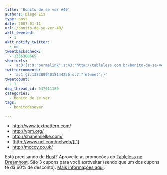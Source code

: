 ```yaml
---
title: 'Bonito de se ver #40'
authors: Diego Eis
type: post
date: 2007-01-11
url: /bonito-de-se-ver-40/
aktt_tweeted:
  - 1
aktt_notify_twitter:
  - no
tweetbackscheck:
  - 1356388665
shorturls:
  - 'a:3:{s:9:"permalink";s:43:"http://tableless.com.br/bonito-de-se-ver-40";s:7:"tinyurl";s:26:"http://tinyurl.com/3q45s92";s:4:"isgd";s:19:"http://is.gd/V7tXD1";}'
twittercomments:
  - 'a:1:{i:13838994018144256;s:7:"retweet";}'
tweetcount:
  - 1
dsq_thread_id: 547011189
categories:
  - Bonito de se ver
tags:
  - bonitodesever

---
```

  * <http://www.textpattern.com/>
  * <http://vpm.org/>
  * <http://shanemielke.com/>
  * [http://www.ncl.com/nclweb/][1]
  * <http://mccoy.co.uk/>

Está precisando de [Host][2]? Aproveite as promoções do [Tableless no Dreamhost][2]. São 3 cupons para você aproveitar (sendo que um dos cupons te dá 60% de desconto). [Mais informações aqui][3].

 [1]: http://www.ncl.com/nclweb/home.html
 [2]: http://www.dreamhost.com/r.cgi?132780/hosting.html
 [3]: http://tableless.com.br/desconto-no-dreamhost